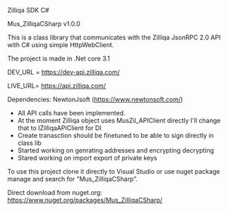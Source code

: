 Zilliqa SDK C# 

Mus_ZilliqaCSharp v1.0.0

This is a class library that communicates with the Zilliqa JsonRPC 2.0 API with C# using simple HttpWebClient.

The project is made in .Net core 3.1

DEV_URL = https://dev-api.zilliqa.com/

LIVE_URL= https://api.zilliqa.com/

Dependencies: NewtonJsoft (https://www.newtonsoft.com/)

- All API calls have been implemented. 
- At the moment Zilliqa object uses MusZil_APIClient directly I'll change that to IZilliqaAPIClient for DI 
- Create tranasction should be finetuned to be able to sign directly in class lib
- Started working on genrating addresses and encrypting decrypting
- Stared working on import export of private keys 

To use this project clone it directly to Visual Studio or use nuget package manage and search for "Mus_ZilliqaCSharp".

Direct download from nuget.org: https://www.nuget.org/packages/Mus_ZilliqaCSharp/


